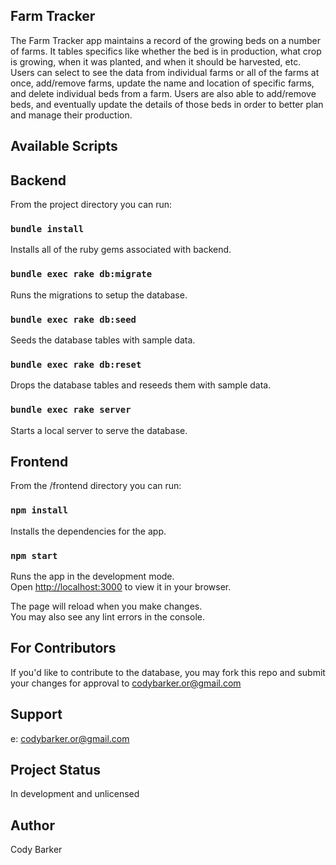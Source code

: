 ## Farm Tracker

The Farm Tracker app maintains a record of the growing beds on a number of farms. It tables specifics like whether the bed is in production, what crop is growing, when it was planted, and when it should be harvested, etc.  Users can select to see the data from individual farms or all of the farms at once, add/remove farms, update the name and location of specific farms, and delete individual beds from a farm. Users are also able to add/remove beds, and eventually update the details of those beds in order to better plan and manage their production.

## Available Scripts

## Backend

From the project directory you can run:

### `bundle install`

Installs all of the ruby gems associated with backend.

### `bundle exec rake db:migrate`

Runs the migrations to setup the database.

### `bundle exec rake db:seed`

Seeds the database tables with sample data.

### `bundle exec rake db:reset`

Drops the database tables and reseeds them with sample data.

### `bundle exec rake server`

Starts a local server to serve the database.

## Frontend

From the /frontend directory you can run:

### `npm install`

Installs the dependencies for the app.

### `npm start`

Runs the app in the development mode.\
Open [http://localhost:3000](http://localhost:3000) to view it in your browser.

The page will reload when you make changes.\
You may also see any lint errors in the console.

## For Contributors
If you'd like to contribute to the database, you may fork this repo and submit your changes for approval to codybarker.or@gmail.com

##  Support
e: codybarker.or@gmail.com

## Project Status
In development and unlicensed

## Author
Cody Barker

